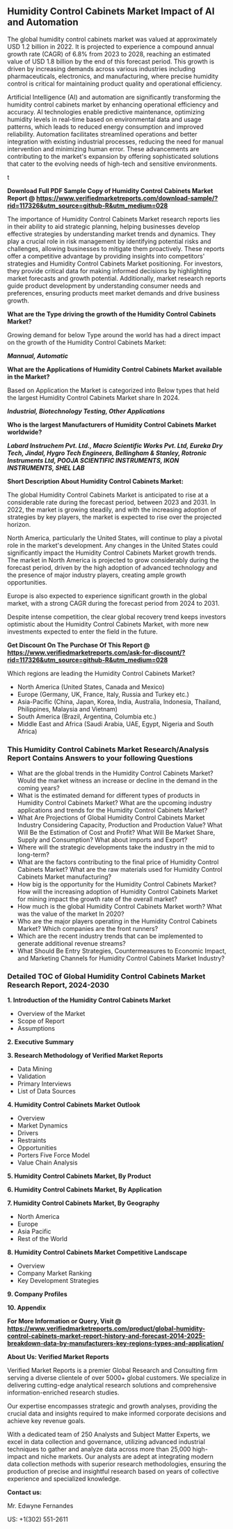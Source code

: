 <h2>Humidity Control Cabinets Market Impact of AI and Automation</h2><p>The global humidity control cabinets market was valued at approximately USD 1.2 billion in 2022. It is projected to experience a compound annual growth rate (CAGR) of 6.8% from 2023 to 2028, reaching an estimated value of USD 1.8 billion by the end of this forecast period. This growth is driven by increasing demands across various industries including pharmaceuticals, electronics, and manufacturing, where precise humidity control is critical for maintaining product quality and operational efficiency.</p><p>Artificial Intelligence (AI) and automation are significantly transforming the humidity control cabinets market by enhancing operational efficiency and accuracy. AI technologies enable predictive maintenance, optimizing humidity levels in real-time based on environmental data and usage patterns, which leads to reduced energy consumption and improved reliability. Automation facilitates streamlined operations and better integration with existing industrial processes, reducing the need for manual intervention and minimizing human error. These advancements are contributing to the market's expansion by offering sophisticated solutions that cater to the evolving needs of high-tech and sensitive environments.</p>t</p><p id="" class=""><strong>Download Full PDF Sample Copy of Humidity Control Cabinets Market Report @ <a href="https://www.verifiedmarketreports.com/download-sample/?rid=117326&utm_source=github-R&utm_medium=028" target="_blank">https://www.verifiedmarketreports.com/download-sample/?rid=117326&utm_source=github-R&utm_medium=028</a></strong></p><p>The importance of&nbsp;Humidity Control Cabinets Market research reports lies in their ability to aid strategic planning, helping businesses develop effective strategies by understanding market trends and dynamics. They play a crucial role in risk management by identifying potential risks and challenges, allowing businesses to mitigate them proactively. These reports offer a competitive advantage by providing insights into competitors' strategies and Humidity Control Cabinets Market positioning. For investors, they provide critical data for making informed decisions by highlighting market forecasts and growth potential. Additionally, market research reports guide product development by understanding consumer needs and preferences, ensuring products meet market demands and drive business growth.</p><p><strong>What are the&nbsp;Type driving the growth of the Humidity Control Cabinets Market?</strong></p><p id="" class="">Growing demand for below Type around the world has had a direct impact on the growth of the Humidity Control Cabinets Market:</p><em><strong>Mannual, Automatic</strong></em></p><strong>What are the&nbsp;Applications&nbsp;of Humidity Control Cabinets Market available in the Market?</strong></p><p id="" class="">Based on Application the Market is categorized into Below types that held the largest Humidity Control Cabinets Market share In 2024.</p><em><strong>Industrial, Biotechnology Testing, Other Applications</strong></em></p><strong>Who is the largest Manufacturers of Humidity Control Cabinets Market worldwide?</strong></p><p><em><strong>Labard Instruchem Pvt. Ltd., Macro Scientific Works Pvt. Ltd, Eureka Dry Tech, Jindal, Hygro Tech Engineers, Bellingham & Stanley, Rotronic Instruments Ltd, POOJA SCIENTIFIC INSTRUMENTS, IKON INSTRUMENTS, SHEL LAB</strong></em></p><p id="" class=""><strong>Short Description About Humidity Control Cabinets Market:</strong></p><p>The global Humidity Control Cabinets Market is anticipated to rise at a considerable rate during the forecast period, between 2023 and 2031. In 2022, the market is growing steadily, and with the increasing adoption of strategies by key players, the market is expected to rise over the projected horizon.</p><p>North America, particularly the United States, will continue to play a pivotal role in the market's development. Any changes in the United States could significantly impact the Humidity Control Cabinets Market growth trends. The market in North America is projected to grow considerably during the forecast period, driven by the high adoption of advanced technology and the presence of major industry players, creating ample growth opportunities.</p><p>Europe is also expected to experience significant growth in the global market, with a strong CAGR during the forecast period from 2024 to 2031.</p><p>Despite intense competition, the clear global recovery trend keeps investors optimistic about the Humidity Control Cabinets Market, with more new investments expected to enter the field in the future.</p><p id="" class=""><strong>Get Discount On The Purchase Of This Report @ <a href="https://www.verifiedmarketreports.com/ask-for-discount/?rid=117326&utm_source=github-R&utm_medium=028" target="_blank">https://www.verifiedmarketreports.com/ask-for-discount/?rid=117326&utm_source=github-R&utm_medium=028</a></strong></p>Which regions are leading the Humidity Control Cabinets Market?</p><ul><li>North America (United States, Canada and Mexico)</li><li>Europe (Germany, UK, France, Italy, Russia and Turkey etc.)</li><li>Asia-Pacific (China, Japan, Korea, India, Australia, Indonesia, Thailand, Philippines, Malaysia and Vietnam)</li><li>South America (Brazil, Argentina, Columbia etc.)</li><li>Middle East and Africa (Saudi Arabia, UAE, Egypt, Nigeria and South Africa)</li></ul><h3 id="" class="">This Humidity Control Cabinets Market Research/Analysis Report Contains Answers to your following Questions</h3><ul><li>What are the global trends in the Humidity Control Cabinets Market? Would the market witness an increase or decline in the demand in the coming years?</li><li>What is the estimated demand for different types of products in Humidity Control Cabinets Market? What are the upcoming industry applications and trends for the Humidity Control Cabinets Market?</li><li>What Are Projections of Global Humidity Control Cabinets Market Industry Considering Capacity, Production and Production Value? What Will Be the Estimation of Cost and Profit? What Will Be Market Share, Supply and Consumption? What about imports and Export?</li><li>Where will the strategic developments take the industry in the mid to long-term?</li><li>What are the factors contributing to the final price of Humidity Control Cabinets Market? What are the raw materials used for Humidity Control Cabinets Market manufacturing?</li><li>How big is the opportunity for the Humidity Control Cabinets Market? How will the increasing adoption of Humidity Control Cabinets Market for mining impact the growth rate of the overall market?</li><li>How much is the global Humidity Control Cabinets Market worth? What was the value of the market In 2020?</li><li>Who are the major players operating in the Humidity Control Cabinets Market? Which companies are the front runners?</li><li>Which are the recent industry trends that can be implemented to generate additional revenue streams?</li><li>What Should Be Entry Strategies, Countermeasures to Economic Impact, and Marketing Channels for Humidity Control Cabinets Market Industry?</li></ul><h3 id="" class="">Detailed TOC of Global Humidity Control Cabinets Market Research Report, 2024-2030</h3><p id="" class=""><strong>1. Introduction of the Humidity Control Cabinets Market</strong></p><ul><li>Overview of the Market</li><li>Scope of Report</li><li>Assumptions</li></ul><p id="" class=""><strong>2. Executive Summary</strong></p><p id="" class=""><strong>3. Research Methodology of Verified Market Reports</strong></p><ul><li>Data Mining</li><li>Validation</li><li>Primary Interviews</li><li>List of Data Sources</li></ul><p id="" class=""><strong>4. Humidity Control Cabinets Market Outlook</strong></p><ul><li>Overview</li><li>Market Dynamics</li><li>Drivers</li><li>Restraints</li><li>Opportunities</li><li>Porters Five Force Model</li><li>Value Chain Analysis</li></ul><p id="" class=""><strong>5. Humidity Control Cabinets Market, By Product</strong></p><p id="" class=""><strong>6. Humidity Control Cabinets Market, By Application</strong></p><p id="" class=""><strong>7. Humidity Control Cabinets Market, By Geography</strong></p><ul><li>North America</li><li>Europe</li><li>Asia Pacific</li><li>Rest of the World</li></ul><p id="" class=""><strong>8. Humidity Control Cabinets Market Competitive Landscape</strong></p><ul><li>Overview</li><li>Company Market Ranking</li><li>Key Development Strategies</li></ul><p id="" class=""><strong>9. Company Profiles</strong></p><p id="" class=""><strong>10. Appendix</strong></p><p id="" class=""><strong>For More Information or Query, Visit @ <a href="https://www.verifiedmarketreports.com/product/global-humidity-control-cabinets-market-report-history-and-forecast-2014-2025-breakdown-data-by-manufacturers-key-regions-types-and-application/" target="_blank">https://www.verifiedmarketreports.com/product/global-humidity-control-cabinets-market-report-history-and-forecast-2014-2025-breakdown-data-by-manufacturers-key-regions-types-and-application/</a></strong></p><p id="" class=""><strong>About Us: Verified Market Reports</strong></p><p id="" class="">Verified Market Reports is a premier Global Research and Consulting firm serving a diverse clientele of over 5000+ global customers. We specialize in delivering cutting-edge analytical research solutions and comprehensive information-enriched research studies.</p><p id="" class="">Our expertise encompasses strategic and growth analyses, providing the crucial data and insights required to make informed corporate decisions and achieve key revenue goals.</p><p id="" class="">With a dedicated team of 250 Analysts and Subject Matter Experts, we excel in data collection and governance, utilizing advanced industrial techniques to gather and analyze data across more than 25,000 high-impact and niche markets. Our analysts are adept at integrating modern data collection methods with superior research methodologies, ensuring the production of precise and insightful research based on years of collective experience and specialized knowledge.</p><p id="" class=""><strong>Contact us:</strong></p><p id="" class="">Mr. Edwyne Fernandes</p><p id="" class="">US: +1(302) 551-2611</p>